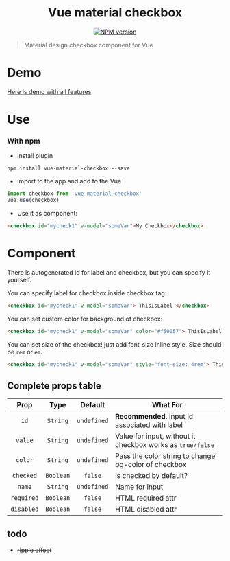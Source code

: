 <h1 align="center">Vue material checkbox</h1>

<p align="center">
<a href="https://www.npmjs.com/package/vue-material-checkbox">
<img src="https://img.shields.io/npm/v/vue-material-checkbox.svg" alt="NPM version">
</a>
</p>

> Material design checkbox component for Vue

# Demo
[Here is demo with all features](https://xrei.github.io/vue-material-checkbox/)

# Use
### With npm
- install plugin
```
npm install vue-material-checkbox --save
```
- import to the app and add to the Vue
```javascript
import checkbox from 'vue-material-checkbox'
Vue.use(checkbox)
```
- Use it as component:
```html
<checkbox id="mycheck1" v-model="someVar">My Checkbox</checkbox>
```

# Component
There is autogenerated id for label and checkbox, but you can specify it yourself.

You can specify label for checkbox inside checkbox tag:
```html
<checkbox id="mycheck1" v-model="someVar"> ThisIsLabel </checkbox>
```

You can set custom color for background of checkbox:
```html
<checkbox id="mycheck1" v-model="someVar" color="#f50057"> ThisIsLabel </checkbox>
```

You can set size of the checkbox! just add font-size inline style. Size should be `rem` or `em`.
```html
<checkbox id="mycheck1" v-model="someVar" style="font-size: 4rem"> ThisIsLabel </checkbox>
```

## Complete props table

| Prop | Type | Default | What For|
|:-:|:-:|:-:|---|
| `id` | `String` | `undefined` | **Recommended**. input id associated with label |
| `value` | `String` | `undefined` | Value for input, without it checkbox works as `true/false` |
| `color` | `String` | `undefined` | Pass the color string to change bg-color of checkbox |
| `checked` | `Boolean` | `false` | is checked by default? |
| `name` | `String` | `undefined` | Name for input |
| `required` | `Boolean` | `false` | HTML required attr |
| `disabled` | `Boolean` | `false` | HTML disabled attr |

## todo
- ~~ripple effect~~